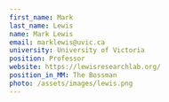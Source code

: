 ```yaml
---
first_name: Mark
last_name: Lewis
name: Mark Lewis
email: marklewis@uvic.ca
university: University of Victoria
position: Professor
website: https://lewisresearchlab.org/
position_in_MM: The Bossman
photo: /assets/images/lewis.png
---
```

